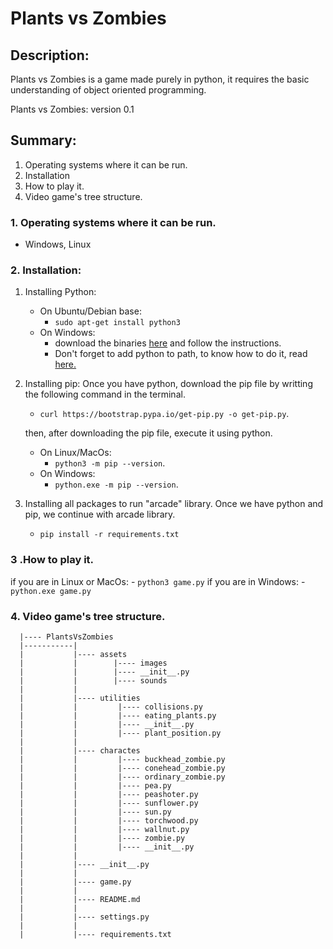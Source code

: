 # Plants vs Zombies

## Description:

Plants vs Zombies is a game made purely in python, it requires the basic
understanding of object oriented programming. 

Plants vs Zombies: version 0.1

## Summary:

1. Operating systems where it can be run.
2. Installation
3. How to play it.
4. Video game's tree structure.

### 1. Operating systems where it can be run.

- Windows, Linux

### 2. Installation:

1. Installing Python:
    - On Ubuntu/Debian base:
        - ```sudo apt-get install python3```
    - On Windows:
        - download the binaries <a href="https://www.python.org/downloads/">
          here</a> and follow the instructions.
        - Don't forget to add python to path, to know how to do it, read <a href="https://datatofish.com/add-python-to-windows-path/">here.</a>

2. Installing pip:
    Once you have python, download the pip file by writting the following command in the
terminal.
    - ```curl https://bootstrap.pypa.io/get-pip.py -o get-pip.py```.
    
    then, after downloading the pip file, execute it using python.
    - On Linux/MacOs:
        - ```python3 -m pip --version```.
    - On Windows:
        - ```python.exe -m pip --version```.
3. Installing all packages to run "arcade" library.
    Once we have python and pip, we continue with arcade library.
    - ```pip install -r requirements.txt```

### 3 .How to play it.

if you are in Linux or MacOs:
    - ```python3 game.py```
if you are in Windows:
    - ```python.exe game.py```

### 4. Video game's tree structure.

```
  |---- PlantsVsZombies
  |-----------|
  |           |---- assets
  |           |        |---- images
  |           |        |---- __init__.py
  |           |        |---- sounds
  |           |
  |           |---- utilities
  |           |         |---- collisions.py
  |           |         |---- eating_plants.py
  |           |         |---- __init__.py
  |           |         |---- plant_position.py
  |           |
  |           |---- charactes
  |           |         |---- buckhead_zombie.py
  |           |         |---- conehead_zombie.py
  |           |         |---- ordinary_zombie.py
  |           |         |---- pea.py
  |           |         |---- peashoter.py
  |           |         |---- sunflower.py
  |           |         |---- sun.py
  |           |         |---- torchwood.py
  |           |         |---- wallnut.py
  |           |         |---- zombie.py
  |           |         |---- __init__.py
  |           |
  |           |---- __init__.py
  |           |
  |           |---- game.py
  |           |
  |           |---- README.md
  |           |
  |           |---- settings.py
  |           |
  |           |---- requirements.txt
```



